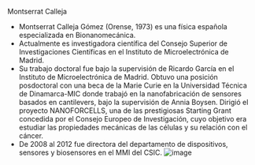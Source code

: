 Montserrat Calleja
- Montserrat Calleja Gómez (Orense, 1973) es una física española especializada en Bionanomecánica. 
- Actualmente es investigadora científica del Consejo Superior de Investigaciones Científicas en el Instituto de Microelectrónica de Madrid.
- Su trabajo doctoral fue bajo la supervisión de Ricardo García en el Instituto de Microelectrónica de Madrid. Obtuvo una posición posdoctoral con una beca de la Marie Curie en la Universidad Técnica de Dinamarca-MIC donde trabajó en la nanofabricación de sensores basados en cantilevers, bajo la supervisión de Annia Boysen. Dirigió el proyecto NANOFORCELLS, una de las prestigiosas Starting Grant concedida por el Consejo Europeo de Investigación, cuyo objetivo era estudiar las propiedades mecánicas de las células y su relación con el cáncer.
- De 2008 al 2012 fue directora del departamento de dispositivos, sensores y biosensores en el MMI del CSIC.
 ![image](https://user-images.githubusercontent.com/115450529/195144815-5b2a4ec0-3060-4910-8372-0639fe548300.png)
